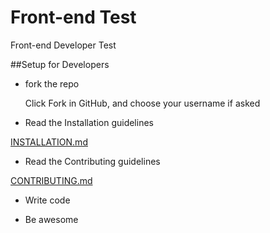 Front-end Test
============

Front-end Developer Test

##Setup for Developers

 - fork the repo

    Click Fork in GitHub, and choose your username if asked

 - Read the Installation guidelines

[INSTALLATION.md](https://github.com/bradleydyer/frontendtest/blob/master/INSTALLATION.md)

 - Read the Contributing guidelines

[CONTRIBUTING.md](https://github.com/bradleydyer/frontendtest/blob/master/CONTRIBUTING.md)

- Write code

- Be awesome

